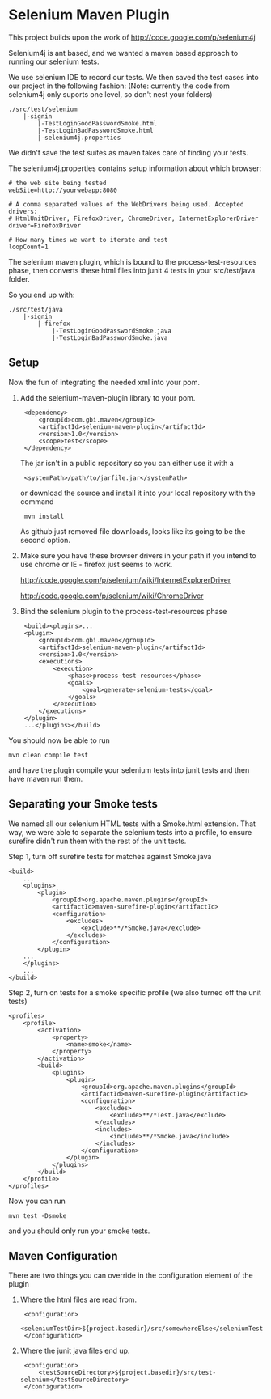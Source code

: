 Selenium Maven Plugin
=====================

This project builds upon the work of http://code.google.com/p/selenium4j 

Selenium4j is ant based, and we wanted a maven based approach to running our selenium tests.

We use selenium IDE to record our tests.  We then saved the test cases into our project 
in the following fashion: (Note: currently the code from selenium4j only suports one level, so 
don't nest your folders)

	./src/test/selenium
	    |-signin
	        |-TestLoginGoodPasswordSmoke.html
	     	|-TestLoginBadPasswordSmoke.html
	     	|-selenium4j.properties
	     	
We didn't save the test suites as maven takes care of finding your tests.

The selenium4j.properties contains setup information about which browser:

	# the web site being tested
	webSite=http://yourwebapp:8080
	
	# A comma separated values of the WebDrivers being used. Accepted drivers: 
	# HtmlUnitDriver, FirefoxDriver, ChromeDriver, InternetExplorerDriver
	driver=FirefoxDriver
	        
	# How many times we want to iterate and test
	loopCount=1

The selenium maven plugin, which is bound to the process-test-resources phase, then converts these
html files into junit 4 tests in your src/test/java folder.

So you end up with:

	./src/test/java
	    |-signin
	    	|-firefox
	            |-TestLoginGoodPasswordSmoke.java
	     	    |-TestLoginBadPasswordSmoke.java
	     	    

Setup
-----

Now the fun of integrating the needed xml into your pom.

1. Add the selenium-maven-plugin library to your pom.

		<dependency>
			<groupId>com.gbi.maven</groupId>
			<artifactId>selenium-maven-plugin</artifactId>
			<version>1.0</version>
			<scope>test</scope>
		</dependency>
	
	The jar isn't in a public repository so you can either use it with a 
	
		<systemPath>/path/to/jarfile.jar</systemPath>
		
	or download the source and install it into your local repository with the command
	
	    mvn install 
	    
	As github just removed file downloads, looks like its going to be the second option.

2. Make sure you have these browser drivers in your path if you intend to use chrome or IE - firefox just 
seems to work.
	
	http://code.google.com/p/selenium/wiki/InternetExplorerDriver

	http://code.google.com/p/selenium/wiki/ChromeDriver

3. Bind the selenium plugin to the process-test-resources phase

		<build><plugins>...
		<plugin>
			<groupId>com.gbi.maven</groupId>
			<artifactId>selenium-maven-plugin</artifactId>
			<version>1.0</version>
			<executions>
				<execution>
					<phase>process-test-resources</phase>
					<goals>
						<goal>generate-selenium-tests</goal>
					</goals>
				</execution>
			</executions>
		</plugin>
		...</plugins></build>
		
You should now be able to run

	mvn clean compile test 
	
and have the plugin compile your selenium tests into junit tests and then have maven run them.

Separating your Smoke tests
---------------------------

We named all our selenium HTML tests with a Smoke.html extension.  That way, we were
able to separate the selenium tests into a profile, to ensure surefire 
didn't run them with the rest of the unit tests.


Step 1, turn off surefire tests for matches against Smoke.java

	<build>
		...
		<plugins>
			<plugin>
				<groupId>org.apache.maven.plugins</groupId>
				<artifactId>maven-surefire-plugin</artifactId>
				<configuration>
					<excludes>
						<exclude>**/*Smoke.java</exclude>
					</excludes>
				</configuration>
			</plugin>
		...
		</plugins>
		...
	</build>
	
	
Step 2, turn on tests for a smoke specific profile (we also turned off the unit tests)

	<profiles>
		<profile>
			<activation>
				<property>
					<name>smoke</name>
				</property>
			</activation>
			<build>
				<plugins>
					<plugin>
						<groupId>org.apache.maven.plugins</groupId>
						<artifactId>maven-surefire-plugin</artifactId>
						<configuration>
							<excludes>
								<exclude>**/*Test.java</exclude>
							</excludes>
							<includes>
								<include>**/*Smoke.java</include>
							</includes>
						</configuration>
					</plugin>
				</plugins>
			</build>
		</profile>
	</profiles>
	

Now you can run

	mvn test -Dsmoke
	
and you should only run your smoke tests.

Maven Configuration
-------------------

There are two things you can override in the configuration element of the plugin

1. Where the html files are read from.

		<configuration>
			<seleniumTestDir>${project.basedir}/src/somewhereElse</seleniumTestDir>
		</configuration>
		
2. Where the junit java files end up.

		<configuration>
			<testSourceDirectory>${project.basedir}/src/test-selenium</testSourceDirectory>
		</configuration>
